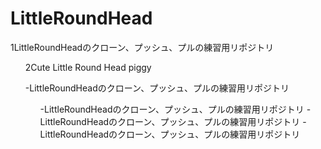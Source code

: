 # LittleRoundHead
1LittleRoundHeadのクローン、プッシュ、プルの練習用リポジトリ<OL>
2Cute Little Round Head piggy

-LittleRoundHeadのクローン、プッシュ、プルの練習用リポジトリ<UL>
-LittleRoundHeadのクローン、プッシュ、プルの練習用リポジトリ
-LittleRoundHeadのクローン、プッシュ、プルの練習用リポジトリ
-LittleRoundHeadのクローン、プッシュ、プルの練習用リポジトリ